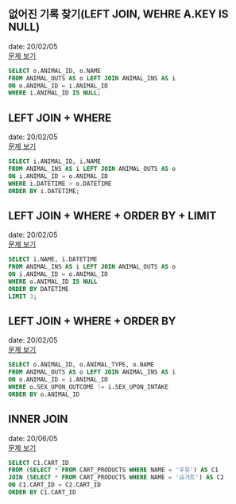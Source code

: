 ## 없어진 기록 찾기(LEFT JOIN, WEHRE A.KEY IS NULL)
date: 20/02/05  
[문제 보기](https://programmers.co.kr/learn/courses/30/lessons/59042)  
```SQL
SELECT o.ANIMAL_ID, o.NAME
FROM ANIMAL_OUTS AS o LEFT JOIN ANIMAL_INS AS i
ON o.ANIMAL_ID = i.ANIMAL_ID
WHERE i.ANIMAL_ID IS NULL;
```


## LEFT JOIN + WHERE
date: 20/02/05  
[문제 보기](https://programmers.co.kr/learn/courses/30/lessons/59043)  
```SQL
SELECT i.ANIMAL_ID, i.NAME
FROM ANIMAL_INS AS i LEFT JOIN ANIMAL_OUTS AS o
ON i.ANIMAL_ID = o.ANIMAL_ID
WHERE i.DATETIME > o.DATETIME
ORDER BY i.DATETIME;
```

## LEFT JOIN + WHERE + ORDER BY + LIMIT
date: 20/02/05  
[문제 보기](https://programmers.co.kr/learn/courses/30/lessons/59044)
```SQL
SELECT i.NAME, i.DATETIME
FROM ANIMAL_INS AS i LEFT JOIN ANIMAL_OUTS AS o
ON i.ANIMAL_ID = o.ANIMAL_ID
WHERE o.ANIMAL_ID IS NULL
ORDER BY DATETIME
LIMIT 3;
```

## LEFT JOIN + WHERE + ORDER BY
date: 20/02/05  
[문제 보기](https://programmers.co.kr/learn/courses/30/lessons/59045)
```SQL
SELECT o.ANIMAL_ID, o.ANIMAL_TYPE, o.NAME
FROM ANIMAL_OUTS AS o LEFT JOIN ANIMAL_INS AS i
ON o.ANIMAL_ID = i.ANIMAL_ID
WHERE o.SEX_UPON_OUTCOME != i.SEX_UPON_INTAKE
ORDER BY o.ANIMAL_ID
```

## INNER JOIN
date: 20/06/05  
[문제 보기](https://programmers.co.kr/learn/courses/30/lessons/62284)
```SQL
SELECT C1.CART_ID
FROM (SELECT * FROM CART_PRODUCTS WHERE NAME = '우유') AS C1
JOIN (SELECT * FROM CART_PRODUCTS WHERE NAME = '요거트') AS C2
ON C1.CART_ID = C2.CART_ID
ORDER BY C1.CART_ID
```
